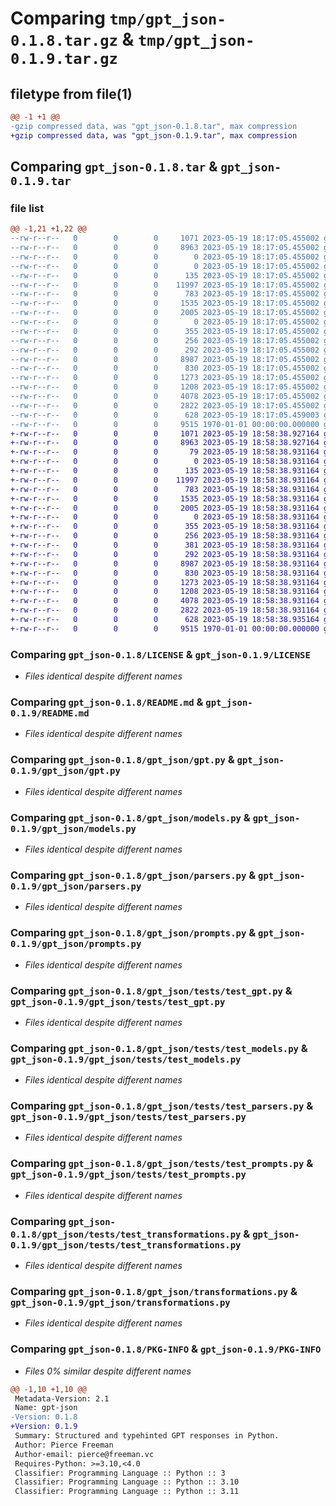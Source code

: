 # Comparing `tmp/gpt_json-0.1.8.tar.gz` & `tmp/gpt_json-0.1.9.tar.gz`

## filetype from file(1)

```diff
@@ -1 +1 @@
-gzip compressed data, was "gpt_json-0.1.8.tar", max compression
+gzip compressed data, was "gpt_json-0.1.9.tar", max compression
```

## Comparing `gpt_json-0.1.8.tar` & `gpt_json-0.1.9.tar`

### file list

```diff
@@ -1,21 +1,22 @@
--rw-r--r--   0        0        0     1071 2023-05-19 18:17:05.455002 gpt_json-0.1.8/LICENSE
--rw-r--r--   0        0        0     8963 2023-05-19 18:17:05.455002 gpt_json-0.1.8/README.md
--rw-r--r--   0        0        0        0 2023-05-19 18:17:05.455002 gpt_json-0.1.8/gpt_json/__init__.py
--rw-r--r--   0        0        0        0 2023-05-19 18:17:05.455002 gpt_json-0.1.8/gpt_json/enums.py
--rw-r--r--   0        0        0      135 2023-05-19 18:17:05.455002 gpt_json-0.1.8/gpt_json/exceptions.py
--rw-r--r--   0        0        0    11997 2023-05-19 18:17:05.455002 gpt_json-0.1.8/gpt_json/gpt.py
--rw-r--r--   0        0        0      783 2023-05-19 18:17:05.455002 gpt_json-0.1.8/gpt_json/models.py
--rw-r--r--   0        0        0     1535 2023-05-19 18:17:05.455002 gpt_json-0.1.8/gpt_json/parsers.py
--rw-r--r--   0        0        0     2005 2023-05-19 18:17:05.455002 gpt_json-0.1.8/gpt_json/prompts.py
--rw-r--r--   0        0        0        0 2023-05-19 18:17:05.455002 gpt_json-0.1.8/gpt_json/tests/__init__.py
--rw-r--r--   0        0        0      355 2023-05-19 18:17:05.455002 gpt_json-0.1.8/gpt_json/tests/conftest.py
--rw-r--r--   0        0        0      256 2023-05-19 18:17:05.455002 gpt_json-0.1.8/gpt_json/tests/shared.py
--rw-r--r--   0        0        0      292 2023-05-19 18:17:05.455002 gpt_json-0.1.8/gpt_json/tests/test_fixtures.py
--rw-r--r--   0        0        0     8987 2023-05-19 18:17:05.455002 gpt_json-0.1.8/gpt_json/tests/test_gpt.py
--rw-r--r--   0        0        0      830 2023-05-19 18:17:05.455002 gpt_json-0.1.8/gpt_json/tests/test_models.py
--rw-r--r--   0        0        0     1273 2023-05-19 18:17:05.455002 gpt_json-0.1.8/gpt_json/tests/test_parsers.py
--rw-r--r--   0        0        0     1208 2023-05-19 18:17:05.455002 gpt_json-0.1.8/gpt_json/tests/test_prompts.py
--rw-r--r--   0        0        0     4078 2023-05-19 18:17:05.455002 gpt_json-0.1.8/gpt_json/tests/test_transformations.py
--rw-r--r--   0        0        0     2822 2023-05-19 18:17:05.455002 gpt_json-0.1.8/gpt_json/transformations.py
--rw-r--r--   0        0        0      628 2023-05-19 18:17:05.459003 gpt_json-0.1.8/pyproject.toml
--rw-r--r--   0        0        0     9515 1970-01-01 00:00:00.000000 gpt_json-0.1.8/PKG-INFO
+-rw-r--r--   0        0        0     1071 2023-05-19 18:58:38.927164 gpt_json-0.1.9/LICENSE
+-rw-r--r--   0        0        0     8963 2023-05-19 18:58:38.927164 gpt_json-0.1.9/README.md
+-rw-r--r--   0        0        0       79 2023-05-19 18:58:38.931164 gpt_json-0.1.9/gpt_json/__init__.py
+-rw-r--r--   0        0        0        0 2023-05-19 18:58:38.931164 gpt_json-0.1.9/gpt_json/enums.py
+-rw-r--r--   0        0        0      135 2023-05-19 18:58:38.931164 gpt_json-0.1.9/gpt_json/exceptions.py
+-rw-r--r--   0        0        0    11997 2023-05-19 18:58:38.931164 gpt_json-0.1.9/gpt_json/gpt.py
+-rw-r--r--   0        0        0      783 2023-05-19 18:58:38.931164 gpt_json-0.1.9/gpt_json/models.py
+-rw-r--r--   0        0        0     1535 2023-05-19 18:58:38.931164 gpt_json-0.1.9/gpt_json/parsers.py
+-rw-r--r--   0        0        0     2005 2023-05-19 18:58:38.931164 gpt_json-0.1.9/gpt_json/prompts.py
+-rw-r--r--   0        0        0        0 2023-05-19 18:58:38.931164 gpt_json-0.1.9/gpt_json/tests/__init__.py
+-rw-r--r--   0        0        0      355 2023-05-19 18:58:38.931164 gpt_json-0.1.9/gpt_json/tests/conftest.py
+-rw-r--r--   0        0        0      256 2023-05-19 18:58:38.931164 gpt_json-0.1.9/gpt_json/tests/shared.py
+-rw-r--r--   0        0        0      381 2023-05-19 18:58:38.931164 gpt_json-0.1.9/gpt_json/tests/test_api.py
+-rw-r--r--   0        0        0      292 2023-05-19 18:58:38.931164 gpt_json-0.1.9/gpt_json/tests/test_fixtures.py
+-rw-r--r--   0        0        0     8987 2023-05-19 18:58:38.931164 gpt_json-0.1.9/gpt_json/tests/test_gpt.py
+-rw-r--r--   0        0        0      830 2023-05-19 18:58:38.931164 gpt_json-0.1.9/gpt_json/tests/test_models.py
+-rw-r--r--   0        0        0     1273 2023-05-19 18:58:38.931164 gpt_json-0.1.9/gpt_json/tests/test_parsers.py
+-rw-r--r--   0        0        0     1208 2023-05-19 18:58:38.931164 gpt_json-0.1.9/gpt_json/tests/test_prompts.py
+-rw-r--r--   0        0        0     4078 2023-05-19 18:58:38.931164 gpt_json-0.1.9/gpt_json/tests/test_transformations.py
+-rw-r--r--   0        0        0     2822 2023-05-19 18:58:38.931164 gpt_json-0.1.9/gpt_json/transformations.py
+-rw-r--r--   0        0        0      628 2023-05-19 18:58:38.935164 gpt_json-0.1.9/pyproject.toml
+-rw-r--r--   0        0        0     9515 1970-01-01 00:00:00.000000 gpt_json-0.1.9/PKG-INFO
```

### Comparing `gpt_json-0.1.8/LICENSE` & `gpt_json-0.1.9/LICENSE`

 * *Files identical despite different names*

### Comparing `gpt_json-0.1.8/README.md` & `gpt_json-0.1.9/README.md`

 * *Files identical despite different names*

### Comparing `gpt_json-0.1.8/gpt_json/gpt.py` & `gpt_json-0.1.9/gpt_json/gpt.py`

 * *Files identical despite different names*

### Comparing `gpt_json-0.1.8/gpt_json/models.py` & `gpt_json-0.1.9/gpt_json/models.py`

 * *Files identical despite different names*

### Comparing `gpt_json-0.1.8/gpt_json/parsers.py` & `gpt_json-0.1.9/gpt_json/parsers.py`

 * *Files identical despite different names*

### Comparing `gpt_json-0.1.8/gpt_json/prompts.py` & `gpt_json-0.1.9/gpt_json/prompts.py`

 * *Files identical despite different names*

### Comparing `gpt_json-0.1.8/gpt_json/tests/test_gpt.py` & `gpt_json-0.1.9/gpt_json/tests/test_gpt.py`

 * *Files identical despite different names*

### Comparing `gpt_json-0.1.8/gpt_json/tests/test_models.py` & `gpt_json-0.1.9/gpt_json/tests/test_models.py`

 * *Files identical despite different names*

### Comparing `gpt_json-0.1.8/gpt_json/tests/test_parsers.py` & `gpt_json-0.1.9/gpt_json/tests/test_parsers.py`

 * *Files identical despite different names*

### Comparing `gpt_json-0.1.8/gpt_json/tests/test_prompts.py` & `gpt_json-0.1.9/gpt_json/tests/test_prompts.py`

 * *Files identical despite different names*

### Comparing `gpt_json-0.1.8/gpt_json/tests/test_transformations.py` & `gpt_json-0.1.9/gpt_json/tests/test_transformations.py`

 * *Files identical despite different names*

### Comparing `gpt_json-0.1.8/gpt_json/transformations.py` & `gpt_json-0.1.9/gpt_json/transformations.py`

 * *Files identical despite different names*

### Comparing `gpt_json-0.1.8/PKG-INFO` & `gpt_json-0.1.9/PKG-INFO`

 * *Files 0% similar despite different names*

```diff
@@ -1,10 +1,10 @@
 Metadata-Version: 2.1
 Name: gpt-json
-Version: 0.1.8
+Version: 0.1.9
 Summary: Structured and typehinted GPT responses in Python.
 Author: Pierce Freeman
 Author-email: pierce@freeman.vc
 Requires-Python: >=3.10,<4.0
 Classifier: Programming Language :: Python :: 3
 Classifier: Programming Language :: Python :: 3.10
 Classifier: Programming Language :: Python :: 3.11
```

